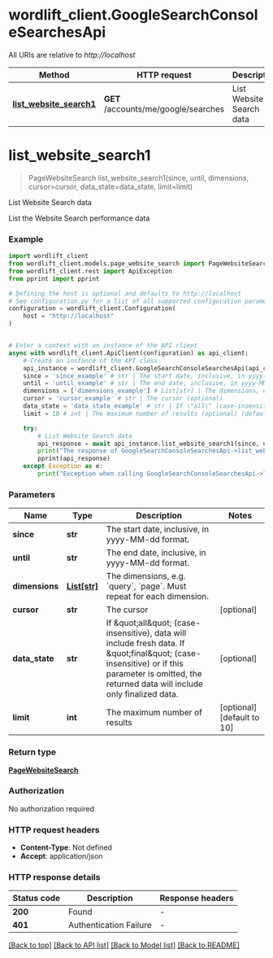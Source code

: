 # wordlift_client.GoogleSearchConsoleSearchesApi

All URIs are relative to *http://localhost*

Method | HTTP request | Description
------------- | ------------- | -------------
[**list_website_search1**](GoogleSearchConsoleSearchesApi.md#list_website_search1) | **GET** /accounts/me/google/searches | List Website Search data


# **list_website_search1**
> PageWebsiteSearch list_website_search1(since, until, dimensions, cursor=cursor, data_state=data_state, limit=limit)

List Website Search data

List the Website Search performance data

### Example


```python
import wordlift_client
from wordlift_client.models.page_website_search import PageWebsiteSearch
from wordlift_client.rest import ApiException
from pprint import pprint

# Defining the host is optional and defaults to http://localhost
# See configuration.py for a list of all supported configuration parameters.
configuration = wordlift_client.Configuration(
    host = "http://localhost"
)


# Enter a context with an instance of the API client
async with wordlift_client.ApiClient(configuration) as api_client:
    # Create an instance of the API class
    api_instance = wordlift_client.GoogleSearchConsoleSearchesApi(api_client)
    since = 'since_example' # str | The start date, inclusive, in yyyy-MM-dd format.
    until = 'until_example' # str | The end date, inclusive, in yyyy-MM-dd format.
    dimensions = ['dimensions_example'] # List[str] | The dimensions, e.g. `query`, `page`. Must repeat for each dimension.
    cursor = 'cursor_example' # str | The cursor (optional)
    data_state = 'data_state_example' # str | If \"all\" (case-insensitive), data will include fresh data. If \"final\" (case-insensitive) or if this parameter is omitted, the returned data will include only finalized data. (optional)
    limit = 10 # int | The maximum number of results (optional) (default to 10)

    try:
        # List Website Search data
        api_response = await api_instance.list_website_search1(since, until, dimensions, cursor=cursor, data_state=data_state, limit=limit)
        print("The response of GoogleSearchConsoleSearchesApi->list_website_search1:\n")
        pprint(api_response)
    except Exception as e:
        print("Exception when calling GoogleSearchConsoleSearchesApi->list_website_search1: %s\n" % e)
```



### Parameters


Name | Type | Description  | Notes
------------- | ------------- | ------------- | -------------
 **since** | **str**| The start date, inclusive, in yyyy-MM-dd format. | 
 **until** | **str**| The end date, inclusive, in yyyy-MM-dd format. | 
 **dimensions** | [**List[str]**](str.md)| The dimensions, e.g. &#x60;query&#x60;, &#x60;page&#x60;. Must repeat for each dimension. | 
 **cursor** | **str**| The cursor | [optional] 
 **data_state** | **str**| If \&quot;all\&quot; (case-insensitive), data will include fresh data. If \&quot;final\&quot; (case-insensitive) or if this parameter is omitted, the returned data will include only finalized data. | [optional] 
 **limit** | **int**| The maximum number of results | [optional] [default to 10]

### Return type

[**PageWebsiteSearch**](PageWebsiteSearch.md)

### Authorization

No authorization required

### HTTP request headers

 - **Content-Type**: Not defined
 - **Accept**: application/json

### HTTP response details

| Status code | Description | Response headers |
|-------------|-------------|------------------|
**200** | Found |  -  |
**401** | Authentication Failure |  -  |

[[Back to top]](#) [[Back to API list]](../README.md#documentation-for-api-endpoints) [[Back to Model list]](../README.md#documentation-for-models) [[Back to README]](../README.md)

